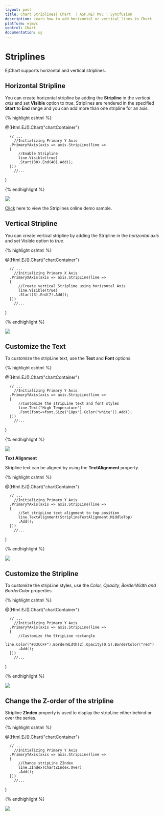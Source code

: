 ```yaml
---
layout: post
title: Chart Striplines| Chart  | ASP.NET MVC | Syncfusion
description: Learn how to add horizontal or vertical lines in Chart.                                                  
platform: ejmvc
control: Chart
documentation: ug
---
```


# Striplines

EjChart supports horizontal and vertical striplines. 

## Horizontal Stripline

You can create horizontal stripline by adding the **Stripline** in the *vertical axis* and set **Visible** option to *true*. Striplines are rendered in the specified **Start** to **End** range and you can add more than one stripline for an axis.


{% highlight cshtml %}

@(Html.EJ().Chart("chartContainer")

      // ...
        //Initializing Primary Y Axis
      .PrimaryYAxis(axis => axis.StripLine(line =>
      {
          //Enable Stripline
          line.Visible(true)
          .Start(30).End(40).Add();
      }))
        //...
 )


{% endhighlight %}

![](Striplines_images/Striplines_img1.png)


[Click](https://mvc.syncfusion.com/demos/web/chart/stripline) here to view the Striplines online demo sample.


## Vertical Stripline

You can create vertical stripline by adding the Stripline in the *horizontal axis* and set Visible option to *true*.  


{% highlight cshtml %}

@(Html.EJ().Chart("chartContainer")

      // ...
        //Initializing Primary X Axis
      .PrimaryXAxis(axis => axis.StripLine(line =>
      {
          //Create vertical Stripline using horizontal Axis
          line.Visible(true)
          .Start(3).End(7).Add();
      }))
        //...
 )


{% endhighlight %}

![](Striplines_images/Striplines_img2.png)

## Customize the Text

To customize the stripLine text, use the **Text** and **Font** options. 

{% highlight cshtml %}

@(Html.EJ().Chart("chartContainer")

      // ...
        //Initializing Primary Y Axis
      .PrimaryYAxis(axis => axis.StripLine(line =>
      {
          //Customize the stripLine text and font styles
          line.Text("High Temperature")
          .Font(font=>font.Size("18px").Color("white")).Add();
      }))
        //...
 )


{% endhighlight %}

![](Striplines_images/Striplines_img3.png)


**Text Alignment**

Stripline text can be aligned by using the **TextAlignment** property.  

{% highlight cshtml %}

@(Html.EJ().Chart("chartContainer")

      // ...
        //Initializing Primary Y Axis
      .PrimaryYAxis(axis => axis.StripLine(line =>
      {
          //Set stripLine text alignment to top position
          line.TextAlignment(StriplineTextAlignment.MiddleTop)
          .Add();
      }))
        //...
 )


{% endhighlight %}

![](Striplines_images/Striplines_img4.png)

## Customize the Stripline

To customize the stripLine styles, use the *Color, Opacity, BorderWidth and BorderColor* properties. 

{% highlight cshtml %}

@(Html.EJ().Chart("chartContainer")

      // ...
        //Initializing Primary Y Axis
      .PrimaryYAxis(axis => axis.StripLine(line =>
      {
          //Customize the StripLine rectangle
          line.Color("#33CCFF").BorderWidth(2).Opacity(0.5).BorderColor("red")
          .Add();
      }))
        //...
 )


{% endhighlight %}

![](Striplines_images/Striplines_img5.png)


## Change the Z-order of the stripline

Stripline **ZIndex** property is used to display the stripLine either behind or over the series.  

{% highlight cshtml %}

@(Html.EJ().Chart("chartContainer")

      // ...
        //Initializing Primary Y Axis
      .PrimaryYAxis(axis => axis.StripLine(line =>
      {
          //Change stripLine ZIndex
          line.ZIndex(ChartZIndex.Over)
          .Add();
      }))
        //...
 )


{% endhighlight %}

![](Striplines_images/Striplines_img6.png)
